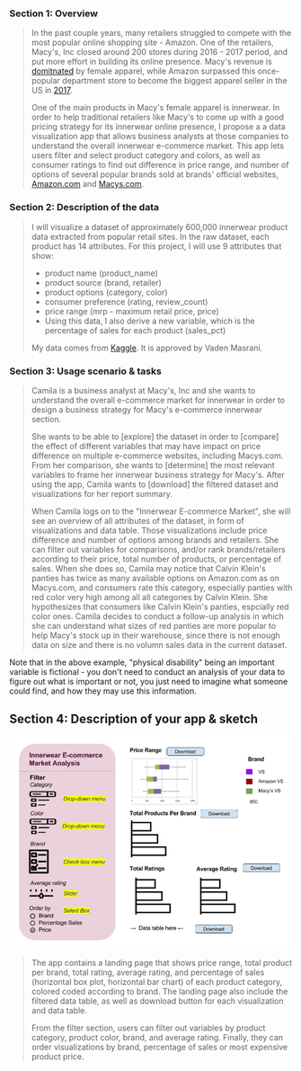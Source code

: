### Section 1: Overview

> In the past couple years, many retailers struggled to compete with the most popular online shopping site - Amazon. One of the retailers, Macy's, Inc closed around 200 stores during 2016 - 2017 period, and put more effort in building its online presence. Macy's revenue is [domitnated](https://www.statista.com/statistics/255585/macys-sales-share-worldwide-by-merchandise-department/) by female apparel, while Amazon surpassed this once-popular department store to become the biggest apparel seller in the US in [2017](http://www.businessinsider.com/amazon-is-taking-over-the-clothing-industry-2017-7). 
> 
> One of the main products in Macy's female apparel is innerwear. In order to help traditional retailers like Macy's to come up with a good pricing strategy for its innerwear online presence, I propose a a data visualization app that allows business analysts at those companies to understand the overall innerwear e-commerce market. This app lets users filter and select product category and colors, as well as consumer ratings to find out difference in price range, and number of options of several popular brands sold at brands' official websites, [Amazon.com](https://www.amazon.com) and [Macys.com](https://www.macys.com). 

### Section 2: Description of the data

> I will visualize a dataset of approximately 600,000 innerwear product data extracted from popular retail sites. In the raw dataset, each product has 14 attributes. For this project, I will use 9 attributes that show:
> * product name (product_name)
> * product source (brand, retailer)
> * product options (category, color)
> * consumer preference (rating, review_count)
> * price range (mrp - maximum retail price, price)
> * Using this data, I also derive a new variable, which is the percentage of sales for each product (sales_pct)
> 
> My data comes from [Kaggle](https://www.kaggle.com/PromptCloudHQ/innerwear-data-from-victorias-secret-and-others/data). It is approved by Vaden Masrani. 

### Section 3: Usage scenario & tasks

> Camila is a business analyst at Macy's, Inc and she wants to understand the overall e-commerce market for innerwear in order to design a business strategy for Macy's e-commerce innerwear section.
> 
> She wants to be able to [explore] the dataset in order to [compare] the effect of different variables that may have impact on price difference on multiple e-commerce websites, including Macys.com. From her comparison, she wants to [determine] the most relevant variables to frame her innerwear business strategy for Macy's. After using the app, Camila wants to [download] the filtered dataset and visualizations for her report summary.
>
> When Camila logs on to the "Innerwear E-commerce Market", she will see an overview of all attributes of the dataset, in form of visualizations and data table. Those visualizations include price difference and number of options among brands and retailers. She can filter out variables for comparisons, and/or rank brands/retailers according to their price, total number of products, or percentage of sales. When she does so, Camila may notice that Calvin Klein's panties has twice as many available options on Amazon.com as on Macys.com, and consumers rate this category, especially panties with red color very high among all all categories by Calvin Klein. She hypothesizes that consumers like Calvin Klein's panties, espcially red color ones. Camila decides to conduct a follow-up analysis in which she can understand what sizes of red panties are more popular to help Macy's stock up in their warehouse, since there is not enough data on size and there is no volumn sales data in the current dataset.

Note that in the above example, "physical disability" being an important variable is fictional - you don't need to conduct an analysis of your data to figure out what is important or not, you just need to imagine what someone could find, and how they may use this information.

## Section 4: Description of your app & sketch 

![](ShinyAppSketch.jpg "App Sketch")

> The app contains a landing page that shows price range, total product per brand, total rating, average rating, and percentage of sales (horizontal box plot, horizontal bar chart) of each product category, colored coded according to brand. The landing page also include the filtered data table, as well as download button for each visualization and data table.
> 
> From the filter section, users can filter out variables by product category, product color, brand, and average rating. Finally, they can order visualizations by brand, percentage of sales or most expensive product price. 
